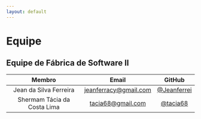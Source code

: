 ```yaml
---
layout: default
---
```


# Equipe 
## Equipe de Fábrica de Software II

|               Membro              |           Email           |       GitHub      |
|:---------------------------------:|:-------------------------:|:-----------------:|
|	Jean da Silva Ferreira			|	jeanferracy@gmail.com	|[@Jeanferrei](https://github.com/Jeanferrei) |
|    Shermam Tácia da Costa Lima    |   tacia68@gmail.com   |[@tacia68](https://github.com/tacia68)  |


